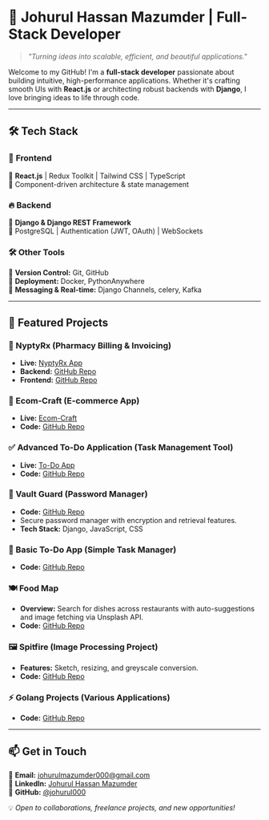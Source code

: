 # 🚀 Johurul Hassan Mazumder | Full-Stack Developer  

> *"Turning ideas into scalable, efficient, and beautiful applications."*  

Welcome to my GitHub! I'm a **full-stack developer** passionate about building intuitive, high-performance applications. Whether it's crafting smooth UIs with **React.js** or architecting robust backends with **Django**, I love bringing ideas to life through code.  

---

## 🛠 Tech Stack  

### 🚀 **Frontend**  
🔹 **React.js** | Redux Toolkit | Tailwind CSS | TypeScript  
🔹 Component-driven architecture & state management  

### 🔥 **Backend**  
🔹 **Django & Django REST Framework**  
🔹 PostgreSQL | Authentication (JWT, OAuth) | WebSockets  

### 🛠 **Other Tools**  
🔹 **Version Control:** Git, GitHub  
🔹 **Deployment:** Docker, PythonAnywhere  
🔹 **Messaging & Real-time:** Django Channels, celery, Kafka

---

## 📌 Featured Projects

### 🏥 NyptyRx (Pharmacy Billing & Invoicing)
- **Live:** [NyptyRx App](https://nyptyrx.vercel.app/demo-login/)  
- **Backend:** [GitHub Repo](https://github.com/johurul000/nyptyrx-backend)  
- **Frontend:** [GitHub Repo](https://github.com/johurul000/nyptyrx-frontend)  

### 🛒 Ecom-Craft (E-commerce App)
- **Live:** [Ecom-Craft](https://johurul123.pythonanywhere.com/demo-login)  
- **Code:** [GitHub Repo](https://github.com/johurul000/ecom-craft-deploy)  

### ✅ Advanced To-Do Application (Task Management Tool)
- **Live:** [To-Do App](https://to-do-vercel-rust.vercel.app/special/)  
- **Code:** [GitHub Repo](https://github.com/johurul000/to-do-vercel)  

### 🔐 Vault Guard (Password Manager)
- **Code:** [GitHub Repo](https://github.com/johurul000/vault_guard)  
- Secure password manager with encryption and retrieval features.
- **Tech Stack:** Django, JavaScript, CSS

### 📝 Basic To-Do App (Simple Task Manager)
- **Code:** [GitHub Repo](https://github.com/johurul000/Basic-To-Do-App)  

### 🍽️ Food Map
- **Overview:** Search for dishes across restaurants with auto-suggestions and image fetching via Unsplash API.
- **Code:** [GitHub Repo](https://github.com/johurul000/food-map)  

### 🖼️ Spitfire (Image Processing Project)
- **Features:** Sketch, resizing, and greyscale conversion.
- **Code:** [GitHub Repo](https://github.com/johurul000/spitfire)  

### ⚡ Golang Projects (Various Applications)
- **Code:** [GitHub Repo](https://github.com/johurul000/golang-projects/) 
---


## 📫 Get in Touch  

💌 **Email:** johurulmazumder000@gmail.com  
💼 **LinkedIn:** [Johurul Hassan Mazumder](https://www.linkedin.com/in/johurul-hassan-mazumder-936620234/)  
🚀 **GitHub:** [@johurul000](https://github.com/johurul000)  

💡 *Open to collaborations, freelance projects, and new opportunities!*  


<!---
johurul000/johurul000 is a ✨ special ✨ repository because its `README.md` (this file) appears on your GitHub profile.
You can click the Preview link to take a look at your changes.
--->
